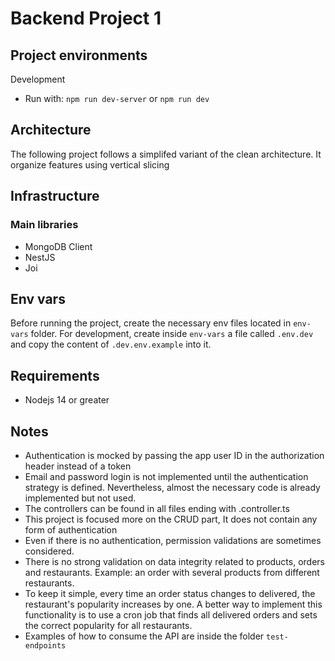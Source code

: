 # Backend Project 1

## Project environments

Development

- Run with: `npm run dev-server` or `npm run dev`

## Architecture

The following project follows a simplifed variant of the clean architecture. It organize features using vertical slicing

## Infrastructure

### Main libraries

- MongoDB Client
- NestJS
- Joi

## Env vars

Before running the project, create the necessary env files located in `env-vars` folder.
For development, create inside `env-vars` a file called `.env.dev` and copy the content of `.dev.env.example` into it.

## Requirements

- Nodejs 14 or greater

## Notes

- Authentication is mocked by passing the app user ID in the authorization header instead of a token
- Email and password login is not implemented until the authentication strategy is defined. Nevertheless, almost the necessary code is already implemented but not used.
- The controllers can be found in all files ending with .controller.ts
- This project is focused more on the CRUD part, It does not contain any form of authentication
- Even if there is no authentication, permission validations are sometimes considered.
- There is no strong validation on data integrity related to products, orders and restaurants. Example: an order with several products from different restaurants.
- To keep it simple, every time an order status changes to delivered, the restaurant's popularity increases by one. A better way to implement this functionality is to use a cron job that finds all delivered orders and sets the correct popularity for all restaurants.
- Examples of how to consume the API are inside the folder `test-endpoints`
